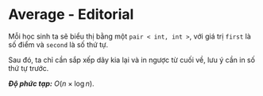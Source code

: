 # Average - Editorial

Mỗi học sinh ta sẽ biểu thị bằng một `pair < int, int >`, với giá trị `first` là số điểm và `second` là số thứ tự. 

Sau đó, ta chỉ cần sắp xếp dãy kia lại và in ngược từ cuối về, lưu ý cần in số thứ tự trước.

***Độ phức tạp:*** $O(n \times \log n)$.